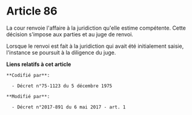 # Article 86

La cour renvoie l'affaire à la juridiction qu'elle estime compétente. Cette décision s'impose aux parties et au juge de
renvoi.

Lorsque le renvoi est fait à la juridiction qui avait été initialement saisie, l'instance se poursuit à la diligence du juge.

**Liens relatifs à cet article**

	**Codifié par**:

	  - Décret n°75-1123 du 5 décembre 1975

	**Modifié par**:

	  - Décret n°2017-891 du 6 mai 2017 - art. 1
